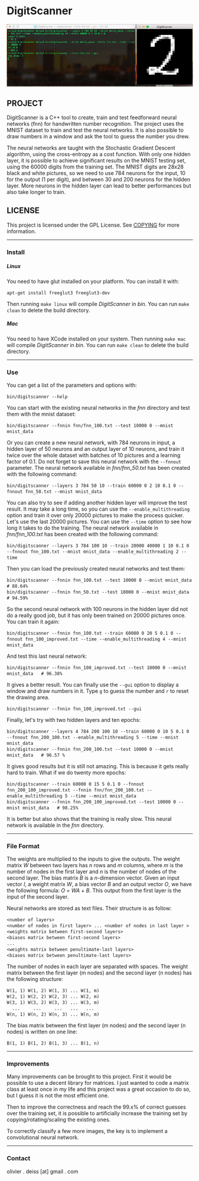# DigitScanner

![Screenshot](media/Screenshot.png)

## PROJECT

DigitScanner is a C++ tool to create, train and test feedforward neural networks (fnn) for handwritten number recognition. The project uses the MNIST dataset to train and test the neural networks. It is also possible to draw numbers in a window and ask the tool to guess the number you drew.

The neural networks are taught with the Stochastic Gradient Descent algorithm, using the cross-entropy as a cost function. With only one hidden layer, it is possible to achieve significant results on the MNIST testing set, using the 60000 digits from the training set. The MNIST digits are 28x28 black and white pictures, so we need to use 784 neurons for the input, 10 for the output (1 per digit), and between 30 and 200 neurons for the hidden layer. More neurons in the hidden layer can lead to better performances but also take longer to train.

## LICENSE

This project is licensed under the GPL License. See [COPYING](COPYING) for more information.

***

### Install

##### Linux

You need to have glut installed on your platform. You can install it with:

    apt-get install freeglut3 freeglut3-dev

Then running `make linux` will compile *DigitScanner* in *bin*. You can run `make clean` to delete the build directory.

##### Mac

You need to have XCode installed on your system. Then running `make mac` will compile *DigitScanner* in *bin*. You can run `make clean` to delete the build directory.

***

### Use

You can get a list of the parameters and options with:

    bin/digitscanner --help

You can start with the existing neural networks in the *fnn* directory and test them with the mnist dataset:

    bin/digitscanner --fnnin fnn/fnn_100.txt --test 10000 0 --mnist mnist_data
    
Or you can create a new neural network, with 784 neurons in input, a hidden layer of 50 neurons and an output layer of 10 neurons, and train it twice over the whole dataset with batches of 10 pictures and a learning factor of 0.1. Do not forget to save this neural network with the `--fnnout` parameter. The neural network available in *fnn/fnn_50.txt* has been created with the following command:

    bin/digitscanner --layers 3 784 50 10 --train 60000 0 2 10 0.1 0 --fnnout fnn_50.txt --mnist mnist_data
    
You can also try to see if adding another hidden layer will improve the test result. It may take a long time, so you can use the `--enable_multithreading` option and train it over only 20000 pictures to make the process quicker. Let's use the last 20000 pictures. You can use the `--time` option to see how long it takes to do the training. The neural network available in *fnn/fnn_100.txt* has been created with the following command:

    bin/digitscanner --layers 3 784 100 10 --train 20000 40000 1 10 0.1 0 --fnnout fnn_100.txt --mnist mnist_data --enable_multithreading 2 --time
    
Then you can load the previously created neural networks and test them:

    bin/digitscanner --fnnin fnn_100.txt --test 10000 0 --mnist mnist_data   # 88.64%
    bin/digitscanner --fnnin fnn_50.txt --test 10000 0 --mnist mnist_data    # 94.59%
    
So the second neural network with 100 neurons in the hidden layer did not do a really good job, but it has only been trained on 20000 pictures once. You can train it again:

    bin/digitscanner --fnnin fnn_100.txt --train 60000 0 20 5 0.1 0 --fnnout fnn_100_improved.txt --time --enable_multithreading 4 --mnist mnist_data
    
And test this last neural network:

    bin/digitscanner --fnnin fnn_100_improved.txt --test 10000 0 --mnist mnist_data   # 96.38%

It gives a better result. You can finally use the `--gui` option to display a window and draw numbers in it. Type `g` to guess the number and `r` to reset the drawing area.

    bin/digitscanner --fnnin fnn_100_improved.txt --gui
    
Finally, let's try with two hidden layers and ten epochs:

    bin/digitscanner --layers 4 784 200 100 10 --train 60000 0 10 5 0.1 0 --fnnout fnn_200_100.txt --enable_multithreading 5 --time --mnist mnist_data
    bin/digitscanner --fnnin fnn_200_100.txt --test 10000 0 --mnist mnist_data   # 96.57 %
    
It gives good results but it is still not amazing. This is because it gets really hard to train. What if we do twenty more epochs:

    bin/digitscanner --train 60000 0 15 5 0.1 0 --fnnout fnn_200_100_improved.txt --fnnin fnn/fnn_200_100.txt --enable_multithreading 5 --time --mnist mnist_data
    bin/digitscanner --fnnin fnn_200_100_improved.txt --test 10000 0 --mnist mnist_data   # 98.25%
    
It is better but also shows that the training is really slow. This neural network is available in the *fnn* directory.

***
    
### File Format

The weights are multiplied to the inputs to give the outputs. The weight matrix *W* between two layers has *n* rows and *m* columns, where *m* is the number of nodes in the first layer and *n* is the number of nodes of the second layer. The bias matrix *B* is a *n*-dimension vector. Given an input vector *I*, a weight matrix *W*, a bias vector *B* and an output vector *O*, we have the following formula: *O* = *WA* + *B*. This output from the first layer is the input of the second layer.

Neural networks are stored as text files. Their structure is as follow:

    <number of layers>
    <number of nodes in first layer> ... <number of nodes in last layer >
    <weights matrix between first-second layers>
    <biases matrix between first-second layers>
    ...
    <weights matrix between penultimate-last layers>
    <biases matrix between penultimate-last layers>
    
The number of nodes in each layer are separated with spaces. The weight matrix between the first layer (m nodes) and the second layer (n nodes) has the following structure:

    W(1, 1) W(1, 2) W(1, 3) ... W(1, m)
    W(2, 1) W(2, 2) W(2, 3) ... W(2, m)
    W(3, 1) W(3, 2) W(3, 3) ... W(3, m)
      ...     ...     ...   ...   ...
    W(n, 1) W(n, 2) W(n, 3) ... W(n, m)
    
The bias matrix between the first layer (m nodes) and the second layer (n nodes) is written on one line:

    B(1, 1) B(1, 2) B(1, 3) ... B(1, n)

***
    
### Improvements

Many improvements can be brought to this project. First it would be possible to use a decent library for matrices. I just wanted to code a matrix class at least once in my life and this project was a great occasion to do so, but I guess it is not the most efficient one.

Then to improve the correctness and reach the 99.x% of correct guesses over the training set, it is possible to artificially increase the training set by copying/rotating/scaling the existing ones.

To correctly classify a few more images, the key is to implement a convolutional neural network.

***

### Contact

olivier . deiss [at] gmail . com
